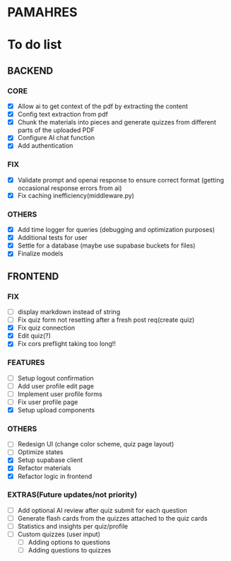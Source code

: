 # PAMAHRES


# To do list
## BACKEND
### CORE
- [x] Allow ai to get context of the pdf by extracting the content
- [x] Config text extraction from pdf
- [x] Chunk the materials into pieces and generate quizzes from different parts of the uploaded PDF
- [x] Configure AI chat function
- [x] Add authentication

### FIX
- [x] Validate prompt and openai response to ensure correct format (getting occasional response errors from ai)
- [x] Fix caching inefficiency(middleware.py)

### OTHERS
- [x] Add time logger for queries (debugging and optimization purposes)
- [x] Additional tests for user
- [x] Settle for a database (maybe use supabase buckets for files)
- [x] Finalize models

## FRONTEND
### FIX
- [ ] display markdown instead of string
- [ ] Fix quiz form not resetting after a fresh post req(create quiz)
- [x] Fix quiz connection
- [x] Edit quiz(?)
- [x] Fix cors preflight taking too long!!
### FEATURES
- [ ] Setup logout confirmation
- [ ] Add user profile edit page
- [ ] Implement user profile forms
- [ ] Fix user profile page
- [x] Setup upload components
### OTHERS
- [ ] Redesign UI (change color scheme, quiz page layout)
- [ ] Optimize states
- [x] Setup supabase client
- [x] Refactor materials
- [x] Refactor logic in frontend

### EXTRAS(Future updates/not priority)
- [ ] Add optional AI review after quiz submit for each question 
- [ ] Generate flash cards from the quizzes attached to the quiz cards
- [ ] Statistics and insights per quiz/profile
- [ ] Custom quizzes (user input)
  - [ ] Adding options to questions
  - [ ] Adding questions to quizzes